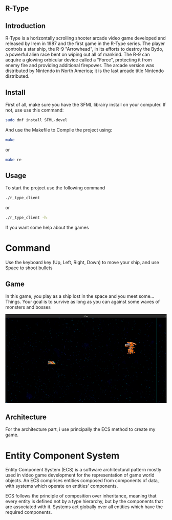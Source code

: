 ## R-Type

## Introduction

R-Type is a horizontally scrolling shooter arcade video game developed and released by Irem in 1987 and the first game in the R-Type series. The player controls a star ship, the R-9 "Arrowhead", in its efforts to destroy the Bydo, a powerful alien race bent on wiping out all of mankind. The R-9 can acquire a glowing orbicular device called a "Force", protecting it from enemy fire and providing additional firepower. The arcade version was distributed by Nintendo in North America; it is the last arcade title Nintendo distributed.

## Install

First of all, make sure you have the SFML librairy install on your computer.
If not, use use this command:
```sh
sudo dnf install SFML-devel
```

And use the Makefile to Compile the project using:
```sh
make
```
or 
```sh
make re
```

## Usage
To start the project use the following command
```sh
./r_type_client
```
or
```sh
./r_type_client -h
```
If you want some help about the games

# Command

Use the keyboard key (Up, Left, Right, Down) to move your ship, and use Space to shoot bullets

## Game
In this game, you play as a ship lost in the space and you meet some... Things.
Your goal is to survive as long as you can against some waves of monsters and bosses

![Alt text](image.png)

## Architecture
For the architecture part, i use principally the ECS method to create my game.

# Entity Component System
Entity Component System (ECS) is a software architectural pattern mostly used in video game development for the representation of game world objects. An ECS comprises entities composed from components of data, with systems which operate on entities' components.

ECS follows the principle of composition over inheritance, meaning that every entity is defined not by a type hierarchy, but by the components that are associated with it. Systems act globally over all entities which have the required components.